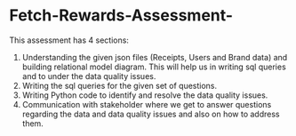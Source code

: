 # Fetch-Rewards-Assessment-

This assessment has 4 sections:

1. Understanding the given json files (Receipts, Users and Brand data) and building relational model diagram. This will help us in writing sql queries and to under the data quality issues.
2. Writing the sql queries for the given set of questions.
3. Writing Python code to identify and resolve the data quality issues.
4. Communication with stakeholder where we get to answer questions regarding the data and data quality issues and also on how to address them.
